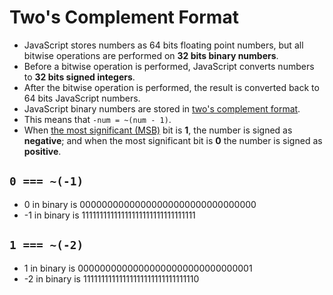 # Two's Complement Format

- JavaScript stores numbers as 64 bits floating point numbers, but all bitwise operations are performed on **32 bits binary numbers**.
- Before a bitwise operation is performed, JavaScript converts numbers to **32 bits signed integers**.
- After the bitwise operation is performed, the result is converted back to 64 bits JavaScript numbers.
- JavaScript binary numbers are stored in [two's complement format](https://en.wikipedia.org/wiki/Two%27s_complement). 
- This means that `-num = ~(num - 1)`.
- When [the most significant (MSB)](https://en.wikipedia.org/wiki/Most_significant_bit) bit is **1**, the number is signed as **negative**; and when the most significant bit is **0** the number is signed as **positive**.

## `0 === ~(-1)`
* 0   in binary is 00000000000000000000000000000000
* -1 in binary is 11111111111111111111111111111111

## `1 === ~(-2)`
* 1 in binary is 00000000000000000000000000000001
* -2 in binary is 11111111111111111111111111111110